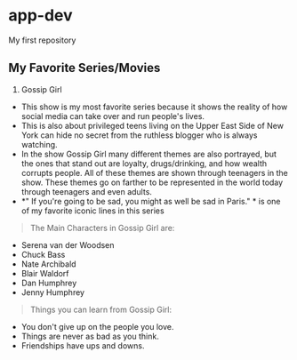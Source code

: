 # app-dev
My first repository

## My Favorite Series/Movies
1. Gossip Girl 
- This show is my most favorite series because it shows the reality of how social media can take over and run people's lives.
- This is also about privileged teens living on the Upper East Side of New York can hide no secret from the ruthless blogger who is always watching. 
- In the show Gossip Girl many different themes are also portrayed, but the ones that stand out are loyalty, drugs/drinking, and how wealth corrupts people. All of these themes are shown through teenagers in the show. These themes go on farther to be represented in the world today through teenagers and even adults.
-  *" If you're going to be sad, you might as well be sad in Paris." *   is one of my favorite iconic lines in this series

> The Main Characters in Gossip Girl are: 
- Serena van der Woodsen
- Chuck Bass
- Nate Archibald
- Blair Waldorf
- Dan Humphrey
- Jenny Humphrey

>  Things you can learn from Gossip Girl: 
- You don't give up on the people you love.
- Things are never as bad as you think.
- Friendships have ups and downs.
